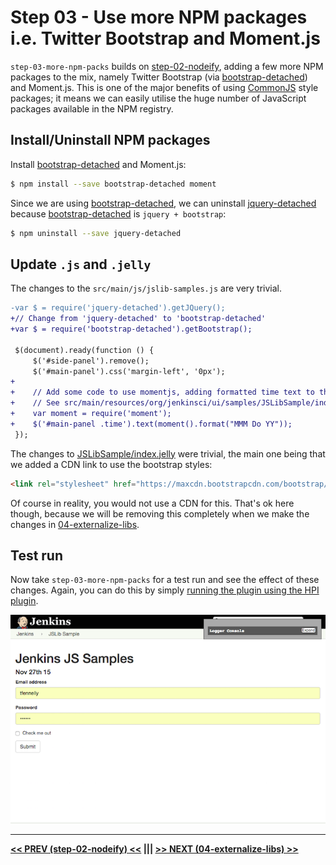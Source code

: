 # Step 03 - Use more NPM packages i.e. Twitter Bootstrap and Moment.js
`step-03-more-npm-packs` builds on <a href="../../../tree/master/step-02-nodeify">step-02-nodeify</a>, adding a few more
NPM packages to the mix, namely Twitter Bootstrap (via [bootstrap-detached])
and Moment.js. This is one of the major benefits of using [CommonJS] style packages; it means we can easily utilise
the huge number of JavaScript packages available in the NPM registry.

## Install/Uninstall NPM packages
Install [bootstrap-detached] and Moment.js:

```sh
$ npm install --save bootstrap-detached moment
```

Since we are using [bootstrap-detached], we can uninstall [jquery-detached] because [bootstrap-detached]
is `jquery + bootstrap`:

```sh
$ npm uninstall --save jquery-detached
```

## Update `.js` and `.jelly`
The changes to the `src/main/js/jslib-samples.js` are very trivial.
 
```diff
-var $ = require('jquery-detached').getJQuery();
+// Change from 'jquery-detached' to 'bootstrap-detached' 
+var $ = require('bootstrap-detached').getBootstrap();
 
 $(document).ready(function () {    
     $('#side-panel').remove();
     $('#main-panel').css('margin-left', '0px');
+    
+    // Add some code to use momentjs, adding formatted time text to the page.
+    // See src/main/resources/org/jenkinsci/ui/samples/JSLibSample/index.jelly.
+    var moment = require('moment');
+    $('#main-panel .time').text(moment().format("MMM Do YY"));
 });
```

The changes to [JSLibSample/index.jelly](src/main/resources/org/jenkinsci/ui/samples/JSLibSample/index.jelly) were trivial,
the main one being that we added a CDN link to use the bootstrap styles:

```html
<link rel="stylesheet" href="https://maxcdn.bootstrapcdn.com/bootstrap/3.3.5/css/bootstrap.min.css" ></link>
```

Of course in reality, you would not use a CDN for this. That's ok here though, because we will be removing this
completely when we make the changes in <a href="../../../tree/master/step-04-externalize-libs">04-externalize-libs</a>.

## Test run
Now take `step-03-more-npm-packs` for a test run and see the effect of these changes. 
Again, you can do this by simply [running the plugin using the HPI plugin](https://wiki.jenkins-ci.org/display/JENKINS/Plugin+tutorial#Plugintutorial-DebuggingaPlugin).

![root action page](img/root-action-page.png)

<hr/>
<b><a href="../../../tree/master/step-02-nodeify">&lt;&lt; PREV (step-02-nodeify) &lt;&lt;</a>  |||  <a href="../../../tree/master/step-04-externalize-libs">&gt;&gt; NEXT (04-externalize-libs) &gt;&gt;</a></b>

[Node.js]: https://nodejs.org
[Gulp]: https://github.com/gulpjs/gulp
[jenkins-js-builder]: https://github.com/jenkinsci/js-builder
[jenkins-js-modules]: https://github.com/jenkinsci/js-modules
[CommonJS]: http://www.commonjs.org/
[jquery-detached]: https://github.com/tfennelly/jquery-detached
[bootstrap-detached]: https://github.com/tfennelly/bootstrap-detached
[Browserify]: http://browserify.org/
[bundle]: https://github.com/jenkinsci/js-modules/blob/master/FAQs.md#what-is-the-difference-between-a-module-and-a-bundle

